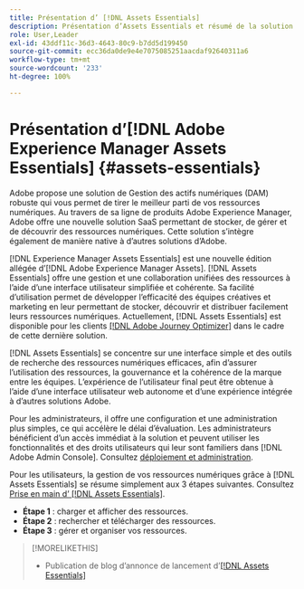 ```yaml
---
title: Présentation d’ [!DNL Assets Essentials]
description: Présentation d’Assets Essentials et résumé de la solution
role: User,Leader
exl-id: 43ddf11c-36d3-4643-80c9-b7dd5d199450
source-git-commit: ecc36da0de9e4e7075085251aacdaf92640311a6
workflow-type: tm+mt
source-wordcount: '233'
ht-degree: 100%

---
```


# Présentation d’[!DNL Adobe Experience Manager Assets Essentials]  {#assets-essentials}

<!-- TBD: Update this banner to remove Beta label. 
![Banner image for beta docs](assets/do-not-localize/banner-image-beta-docs.png)
-->

Adobe propose une solution de Gestion des actifs numériques (DAM) robuste qui vous permet de tirer le meilleur parti de vos ressources numériques. Au travers de sa ligne de produits Adobe Experience Manager, Adobe offre une nouvelle solution SaaS permettant de stocker, de gérer et de découvrir des ressources numériques. Cette solution s’intègre également de manière native à d’autres solutions d’Adobe.

[!DNL Experience Manager Assets Essentials] est une nouvelle édition allégée d’[!DNL Adobe Experience Manager Assets]. [!DNL Assets Essentials] offre une gestion et une collaboration unifiées des ressources à l’aide d’une interface utilisateur simplifiée et cohérente. Sa facilité d’utilisation permet de développer l’efficacité des équipes créatives et marketing en leur permettant de stocker, découvrir et distribuer facilement leurs ressources numériques. Actuellement, [!DNL Assets Essentials] est disponible pour les clients [[!DNL Adobe Journey Optimizer]](https://experienceleague.adobe.com/docs/journey-optimizer/using/ajo-home.html?lang=fr) dans le cadre de cette dernière solution.

[!DNL Assets Essentials] se concentre sur une interface simple et des outils de recherche des ressources numériques efficaces, afin d’assurer l’utilisation des ressources, la gouvernance et la cohérence de la marque entre les équipes. L’expérience de l’utilisateur final peut être obtenue à l’aide d’une interface utilisateur web autonome et d’une expérience intégrée à d’autres solutions Adobe.

Pour les administrateurs, il offre une configuration et une administration plus simples, ce qui accélère le délai d’évaluation. Les administrateurs bénéficient d’un accès immédiat à la solution et peuvent utiliser les fonctionnalités et des droits utilisateurs qui leur sont familiers dans [!DNL Adobe Admin Console]. Consultez [déploiement et administration](/help/deploy-administer.md).

Pour les utilisateurs, la gestion de vos ressources numériques grâce à [!DNL Assets Essentials] se résume simplement aux 3 étapes suivantes. Consultez [Prise en main d’ [!DNL Assets Essentials]](/help/get-started.md).

* **Étape 1** : charger et afficher des ressources.
* **Étape 2** : rechercher et télécharger des ressources.
* **Étape 3** : gérer et organiser vos ressources.

>[!MORELIKETHIS]
>
>* Publication de blog d’annonce de lancement d’[[!DNL Assets Essentials] ](https://blog.adobe.com/en/publish/2021/04/27/introducing-adobe-experience-manager-assets-essentials-to-simplify-collaboration-across-teams.html)

